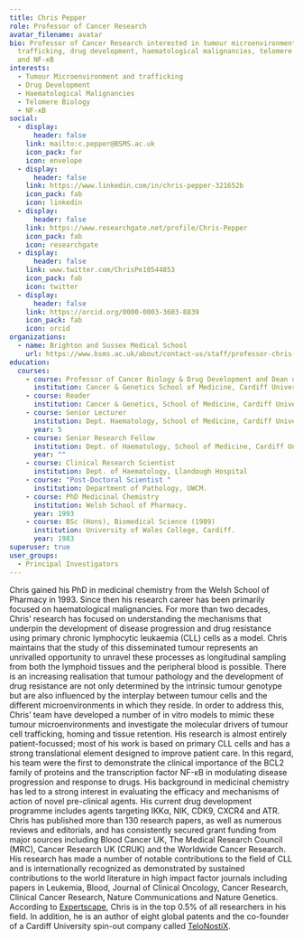 ```yaml
---
title: Chris Pepper
role: Professor of Cancer Research
avatar_filename: avatar
bio: Professor of Cancer Research interested in tumour microenvironment and
  trafficking, drug development, haematological malignancies, telomere biology
  and NF-κB
interests:
  - Tumour Microenvironment and trafficking
  - Drug Development
  - Haematological Malignancies
  - Telomere Biology
  - NF-κB
social:
  - display:
      header: false
    link: mailto:c.pepper@BSMS.ac.uk
    icon_pack: far
    icon: envelope
  - display:
      header: false
    link: https://www.linkedin.com/in/chris-pepper-321652b
    icon_pack: fab
    icon: linkedin
  - display:
      header: false
    link: https://www.researchgate.net/profile/Chris-Pepper
    icon_pack: fab
    icon: researchgate
  - display:
      header: false
    link: www.twitter.com/ChrisPe10544853
    icon_pack: fab
    icon: twitter
  - display:
      header: false
    link: https://orcid.org/0000-0003-3603-8839
    icon_pack: fab
    icon: orcid
organizations:
  - name: Brighton and Sussex Medical School
    url: https://www.bsms.ac.uk/about/contact-us/staff/professor-chris-pepper.aspx
education:
  courses:
    - course: Professor of Cancer Biology & Drug Development and Dean of Research
      institution: Cancer & Genetics School of Medicine, Cardiff University.
    - course: Reader
      institution: Cancer & Genetics, School of Medicine, Cardiff University.
    - course: Senior Lecturer
      institution: Dept. Haematology, School of Medicine, Cardiff University.
      year: 5
    - course: Senior Research Fellow
      institution: Dept. of Haematology, School of Medicine, Cardiff University.
      year: ""
    - course: Clinical Research Scientist
      institution: Dept. of Haematology, Llandough Hospital
    - course: "Post-Doctoral Scientist "
      institution: Department of Pathology, UWCM.
    - course: PhD Medicinal Chemistry
      institution: Welsh School of Pharmacy.
      year: 1993
    - course: BSc (Hons), Biomedical Science (1989)
      institution: University of Wales College, Cardiff.
      year: 1983
superuser: true
user_groups:
  - Principal Investigators
---
```

Chris gained his PhD in medicinal chemistry from the Welsh School of Pharmacy in 1993. Since then his research career has been primarily focused on haematological malignancies. For more than two decades, Chris’ research has focused on understanding the mechanisms that underpin the development of disease progression and drug resistance using primary chronic lymphocytic leukaemia (CLL) cells as a model. Chris maintains that the study of this disseminated tumour represents an unrivalled opportunity to unravel these processes as longitudinal sampling from both the lymphoid tissues and the peripheral blood is possible. There is an increasing realisation that tumour pathology and the development of drug resistance are not only determined by the intrinsic tumour genotype but are also influenced by the interplay between tumour cells and the different microenvironments in which they reside. In order to address this, Chris’ team have developed a number of in vitro models to mimic these tumour microenvironments and investigate the molecular drivers of tumour cell trafficking, homing and tissue retention.
His research is almost entirely patient-focussed; most of his work is based on primary CLL cells and has a strong translational element designed to improve patient care. In this regard, his team were the first to demonstrate the clinical importance of the BCL2 family of proteins and the transcription factor NF-κB in modulating disease progression and response to drugs. His background in medicinal chemistry has led to a strong interest in evaluating the efficacy and mechanisms of action of novel pre-clinical agents. His current drug development programme includes agents targeting IKKα, NIK, CDK9, CXCR4 and ATR.
Chris has published more than 130 research papers, as well as numerous reviews and editorials, and has consistently secured grant funding from major sources including Blood Cancer UK, The Medical Research Council (MRC), Cancer Research UK (CRUK) and the Worldwide Cancer Research. His research has made a number of notable contributions to the field of CLL and is internationally recognized as demonstrated by sustained contributions to the world literature in high impact factor journals including papers in Leukemia, Blood, Journal of Clinical Oncology, Cancer Research, Clinical Cancer Research, Nature Communications and Nature Genetics. According to [Expertscape](http://www.sussex.ac.uk/staff/newsandevents/?id=56934), Chris is in the top 0.5% of all researchers in his field. In addition, he is an author of eight global patents and the co-founder of a Cardiff University spin-out company called [TeloNostiX](https://www.telonostix.com/).
